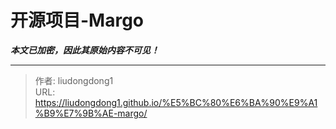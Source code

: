 # 开源项目-Margo

***本文已加密，因此其原始内容不可见！***

---

> 作者: liudongdong1  
> URL: https://liudongdong1.github.io/%E5%BC%80%E6%BA%90%E9%A1%B9%E7%9B%AE-margo/  

